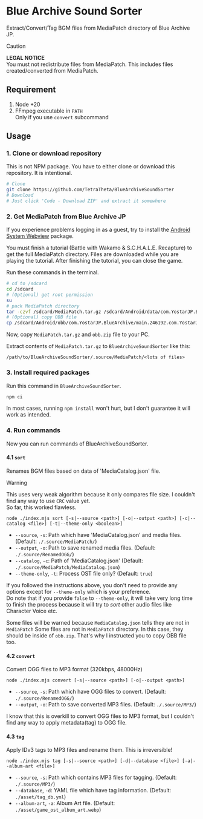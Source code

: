 # Blue Archive Sound Sorter

Extract/Convert/Tag BGM files from MediaPatch directory of Blue Archive JP. 

> [!CAUTION]
> **LEGAL NOTICE**  
> You must not redistribute files from MediaPatch. This includes files created/converted from MediaPatch.

## Requirement

1. Node +20
2. FFmpeg executable in `PATH`  
   Only if you use `convert` subcommand

## Usage

### 1. Clone or download repository

This is not NPM package. You have to either clone or download this repository. It is intentional.

```bash
# Clone
git clone https://github.com/TetraTheta/BlueArchiveSoundSorter
# Download
# Just click 'Code - Download ZIP' and extract it somewhere
```

### 2. Get MediaPatch from Blue Archive JP

If you experience problems logging in as a guest, try to install the [Android System Webview](https://play.google.com/store/apps/details?id=com.google.android.webview) package.

You must finish a tutorial (Battle with Wakamo & S.C.H.A.L.E. Recapture) to get the full MediaPatch directory. Files are downloaded while you are playing the tutorial. After finishing the tutorial, you can close the game.

Run these commands in the terminal.

```bash
# cd to /sdcard
cd /sdcard
# (Optional) get root permission
su
# pack MediaPatch directory
tar -czvf /sdcard/MediaPatch.tar.gz /sdcard/Android/data/com.YostarJP.BlueArchive/files/MediaPatch/
# (Optional) copy OBB file
cp /sdcard/Android/obb/com.YostarJP.BlueArchive/main.246192.com.YostarJP.BlueArchive.obb /sdcard/obb.zip
```

Now, copy `MediaPatch.tar.gz` and `obb.zip` file to your PC.

Extract contents of `MediaPatch.tar.gz` to `BlueArchiveSoundSorter` like this:
```
/path/to/BlueArchiveSoundSorter/.source/MediaPatch/<lots of files>
```

### 3. Install required packages

Run this command in `BlueArchiveSoundSorter`.

```bash
npm ci
```

In most cases, running `npm install` won't hurt, but I don't guarantee it will work as intended.

### 4. Run commands

Now you can run commands of BlueArchiveSoundSorter.

#### 4.1 `sort`

Renames BGM files based on data of 'MediaCatalog.json' file.

> [!WARNING]
> This uses very weak algorithm because it only compares file size. I couldn't find any way to use `CRC` value yet.  
> So far, this worked flawless.

```
node ./index.mjs sort [-s|--source <path>] [-o|--output <path>] [-c|--catalog <file>] [-t|--theme-only <boolean>]
```

- `--source`, `-s`: Path which have 'MediaCatalog.json' and media files. (Default: `./.source/MediaPatch/`)
- `--output`, `-o`: Path to save renamed media files. (Default: `./.source/RenamedOGG/`)
- `--catalog`, `-c`: Path of 'MediaCatalog.json' (Default: `./.source/MediaPatch/MediaCatalog.json`)
- `--theme-only`, `-t`: Process OST file only? (Default: `true`)

If you followed the instructions above, you don't need to provide any options except for `--theme-only` which is your preference.  
Do note that if you provide `false` to `--theme-only`, it will take very long time to finish the process because it will try to *sort* other audio files like Character Voice etc.

Some files will be warned because `MediaCatalog.json` tells they are not in `MediaPatch` 
Some files are not in `MediaPatch` directory. In this case, they should be inside of `obb.zip`. That's why I instructed you to copy OBB file too.

#### 4.2 `convert`

Convert OGG files to MP3 format (320kbps, 48000Hz)

```
node ./index.mjs convert [-s|--source <path>] [-o|--output <path>]
```

- `--source`, `-s`: Path which have OGG files to convert. (Default: `./.source/RenamedOGG/`)
- `--output`, `-o`: Path to save converted MP3 files. (Default: `./.source/MP3/`)

I know that this is overkill to convert OGG files to MP3 format, but I couldn't find any way to apply metadata(tag) to OGG file.

#### 4.3 `tag`

Apply IDv3 tags to MP3 files and rename them. This is irreversible!

```
node ./index.mjs tag [-s|--source <path>] [-d|--database <file>] [-a|--album-art <file>]
```

- `--source`, `-s`: Path which contains MP3 files for tagging. (Default: `./.source/MP3/`)
- `--database`, `-d`: YAML file which have tag information. (Default: `./asset/tag_db.yml`)
- `--album-art`, `-a`: Album Art file. (Default: `./asset/game_ost_album_art.webp`)

